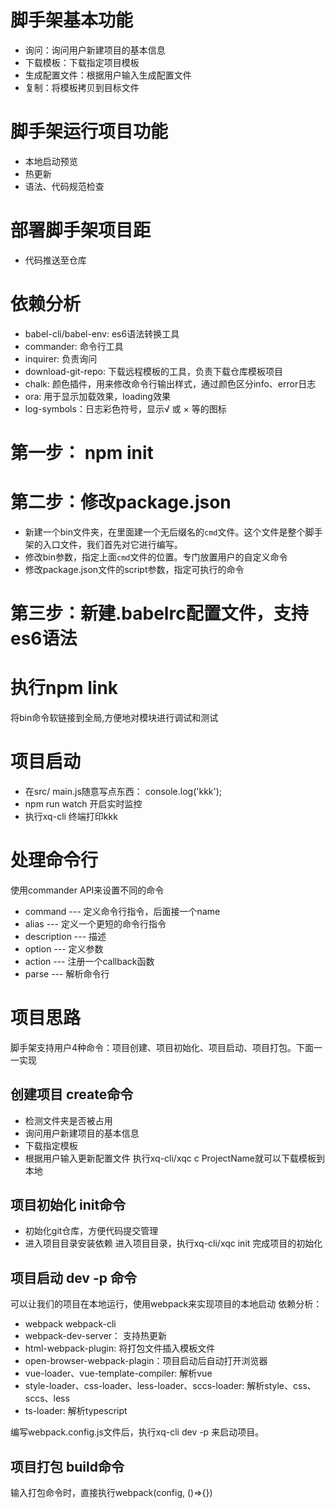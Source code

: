 # 脚手架基本功能
- 询问：询问用户新建项目的基本信息
- 下载模板：下载指定项目模板
- 生成配置文件：根据用户输入生成配置文件
- 复制：将模板拷贝到目标文件

# 脚手架运行项目功能
- 本地启动预览
- 热更新
- 语法、代码规范检查

# 部署脚手架项目距
- 代码推送至仓库


# 依赖分析
* babel-cli/babel-env: es6语法转换工具
* commander: 命令行工具
* inquirer: 负责询问
* download-git-repo: 下载远程模板的工具，负责下载仓库模板项目
* chalk: 颜色插件，用来修改命令行输出样式，通过颜色区分info、error日志
* ora: 用于显示加载效果，loading效果
* log-symbols：日志彩色符号，显示√ 或 × 等的图标
# 第一步： npm init 

# 第二步：修改package.json 
* 新建一个bin文件夹，在里面建一个无后缀名的`cmd`文件。这个文件是整个脚手架的入口文件，我们首先对它进行编写。
* 修改bin参数，指定上面`cmd`文件的位置。专门放置用户的自定义命令
* 修改package.json文件的script参数，指定可执行的命令

# 第三步：新建.babelrc配置文件，支持es6语法

# 执行npm link
将bin命令软链接到全局,方便地对模块进行调试和测试

# 项目启动
* 在src/ main.js随意写点东西： console.log('kkk');
* npm run watch 开启实时监控
* 执行xq-cli    终端打印kkk

# 处理命令行
使用commander API来设置不同的命令 
+ command --- 定义命令行指令，后面接一个name
+ alias --- 定义一个更短的命令行指令
+ description --- 描述
+ option --- 定义参数
+ action  --- 注册一个callback函数
+ parse --- 解析命令行

# 项目思路
脚手架支持用户4种命令：项目创建、项目初始化、项目启动、项目打包。下面一一实现
## 创建项目 create命令
* 检测文件夹是否被占用
* 询问用户新建项目的基本信息
* 下载指定模板
* 根据用户输入更新配置文件
执行xq-cli/xqc c ProjectName就可以下载模板到本地
## 项目初始化 init命令
* 初始化git仓库，方便代码提交管理
* 进入项目目录安装依赖
进入项目目录，执行xq-cli/xqc init 完成项目的初始化
## 项目启动 dev -p <port>命令
可以让我们的项目在本地运行，使用webpack来实现项目的本地启动
依赖分析：
* webpack webpack-cli
* webpack-dev-server： 支持热更新
* html-webpack-plugin: 将打包文件插入模板文件
* open-browser-webpack-plagin：项目启动后自动打开浏览器
* vue-loader、vue-template-compiler: 解析vue
* style-loader、css-loader、less-loader、sccs-loader: 解析style、css、sccs、less
* ts-loader: 解析typescript

编写webpack.config.js文件后，执行xq-cli dev -p <port>来启动项目。

## 项目打包  build命令
输入打包命令时，直接执行webpack(config, ()=>{})













